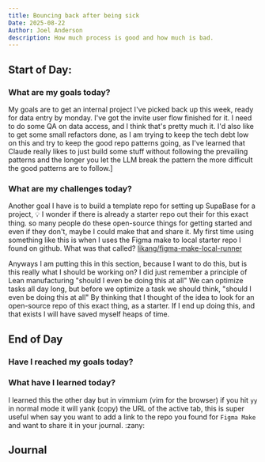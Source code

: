 ```yaml
---
title: Bouncing back after being sick
Date: 2025-08-22
Author: Joel Anderson
description: How much process is good and how much is bad.
---
```


## Start of Day:

### What are my goals today?
My goals are to get an internal project I've picked back up this week, ready for data entry by monday. I've got the invite user flow finished for it. I need to do some QA on data access, and I think that's pretty much it. I'd also like to get some small refactors done, as I am trying to keep the tech debt low on this and try to keep the good repo patterns going, as I've learned that Claude really likes to just build some stuff without following the prevailing patterns and the longer you let the LLM break the pattern the more difficult the good patterns are to follow.]

### What are my challenges today?
Another goal I have is to build a template repo for setting up SupaBase for a project, :bulb: I wonder if there is already a starter repo out their for this exact thing. so many people do these open-source things for getting started and even if they don't, maybe I could make that and share it. My first time using something like this is when I uses the Figma make to local starter repo I found on github. What was that called? [likang/figma-make-local-runner](https://github.com/likang/figma-make-local-runner)

Anyways I am putting this in this section, because I want to do this, but is this really what I should be working on? I did just remember a principle of Lean manufacturing "should I even be doing this at all"  We can optimize tasks all day long, but before we optimize a task we should think, "should I even be doing this at all" By thinking that I thought of the idea to look for an open-source repo of this exact thing, as a starter. If I end up doing this, and that exists I will have saved myself heaps of time.

## End of Day

### Have I reached my goals today?


### What have I learned today?
I learned this the other day but in vimmium (vim for the browser) if you hit `yy` in normal mode it will yank (copy) the URL of the active tab, this is super useful when say you want to add a link to the repo you found for `Figma Make` and want to share it in your journal. :zany:

## Journal
